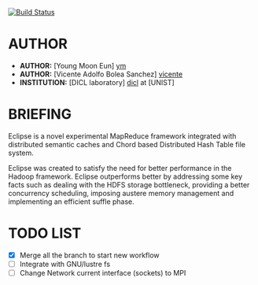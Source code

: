 [![Build Status](https://magnum.travis-ci.com/DICL/Eclipse.svg?token=MaWCP2sHsbC2FaU6ztsx)](https://magnum.travis-ci.com/DICL/Eclipse)

AUTHOR
======
 - __AUTHOR:__ [Young Moon Eun] [ym]
 - __AUTHOR:__ [Vicente Adolfo Bolea Sanchez] [vicente]
 - __INSTITUTION:__ [DICL laboratory] [dicl] at [UNIST]

BRIEFING
========

Eclipse is a novel experimental MapReduce framework integrated with distributed
semantic caches and Chord based Distributed Hash Table file system.

Eclipse was created to satisfy the need for better performance in the Hadoop framework.
Eclipse outperforms better by addressing some key facts such as dealing with the 
HDFS storage bottleneck, providing a better concurrency scheduling, imposing austere 
memory management and implementing an efficient suffle phase. 


TODO LIST
=========
 - [x] Merge all the branch to start new workflow
 - [ ] Integrate with GNU/lustre fs
 - [ ] Change Network current interface (sockets) to MPI

<!-- Links -->
[vicente]:  https://github.com/vicentebolea
[ym]:       https://github.com/youngmoon01
[dicl]:     http://dicl.unist.ac.kr
